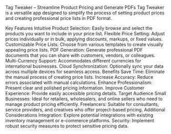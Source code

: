 Tag Tweaker – Streamline Product Pricing and Generate PDFs
Tag Tweaker is a versatile app designed to simplify the process of setting product prices and creating professional price lists in PDF format.

Key Features
Intuitive Product Selection: Easily browse and select the products you want to include in your price list.
Flexible Price Setting: Adjust prices individually or in bulk, applying discounts, markups, or fixed values.
Customizable Price Lists: Choose from various templates to create visually appealing price lists.
PDF Generation: Generate professional PDF documents that you can share with customers, vendors, or colleagues.
Multi-Currency Support: Accommodates different currencies for international businesses.
Cloud Synchronization: Optionally sync your data across multiple devices for seamless access.
Benefits
Save Time: Eliminate the manual process of creating price lists.
Increase Accuracy: Reduce errors associated with manual calculations.
Enhance Professionalism: Present clear and polished pricing information.
Improve Customer Experience: Provide easily accessible pricing details.
Target Audience
Small Businesses: Ideal for retailers, wholesalers, and online sellers who need to manage product pricing efficiently.
Freelancers: Suitable for consultants, service providers, and creatives who offer project-based pricing.
Additional Considerations
Integration: Explore potential integrations with existing inventory management or e-commerce platforms.
Security: Implement robust security measures to protect sensitive pricing data.

